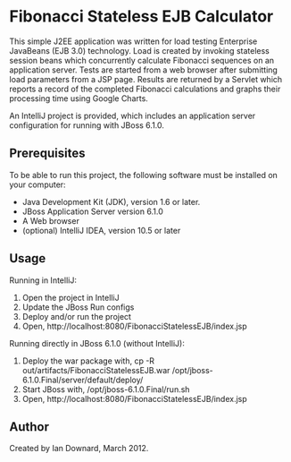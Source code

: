 Fibonacci Stateless EJB Calculator
==================================

This simple J2EE application was written for load testing Enterprise JavaBeans (EJB 3.0) technology. Load is created by invoking stateless session beans which concurrently calculate Fibonacci sequences on an application server. Tests are started from a web browser after submitting load parameters from a JSP page.  Results are returned by a Servlet which reports a record of the completed Fibonacci calculations and graphs their processing time using Google Charts.

An IntelliJ project is provided, which includes an application server configuration for running with JBoss 6.1.0.


Prerequisites
-------------

To be able to run this project, the following software must be installed on your computer:

   * Java Development Kit (JDK), version 1.6 or later.
   * JBoss Application Server version 6.1.0
   * A Web browser
   * (optional) IntelliJ IDEA, version 10.5 or later


Usage
-----

Running in IntelliJ:

   1.  Open the project in IntelliJ
   2.  Update the JBoss Run configs 
   3.  Deploy and/or run the project
   4.  Open, http://localhost:8080/FibonacciStatelessEJB/index.jsp


Running directly in JBoss 6.1.0 (without IntelliJ):

   1.  Deploy the war package with, cp -R out/artifacts/FibonacciStatelessEJB.war /opt/jboss-6.1.0.Final/server/default/deploy/
   2.  Start JBoss with, /opt/jboss-6.1.0.Final/run.sh 
   3.  Open, http://localhost:8080/FibonacciStatelessEJB/index.jsp


Author
------

Created by Ian Downard, March 2012.